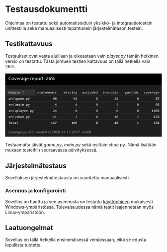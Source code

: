 # Testausdokumentti

Ohjelmaa on testattu sekä automatisoiduin yksikkö- ja integraatiotestein unittestilla sekä manuaalisesti tapahtunein järjestelmätason testein.

## Testikattavuus

Testaukset ovat vasta aluillaan ja oikeastaan vain _player.py_ tämän hetkinen versio on testattu. Tästä johtuen testien kattavuus on tällä hetkellä vain 26%.

![](kattavuusraportti.jpg)

Testaamatta jäivät _game.py_, _main.py_ sekä osittain _shoe.py_. Nämä lisätään mukaan testeihin seuraavassa päivityksessä.

## Järjestelmätestaus

Sovelluksen järjestelmätestausta on suoritettu manuaalisesti.

### Asennus ja konfigurointi

Sovellus on haettu ja sen asennusta on testattu [käyttöohjeen](kayttoohje.md) mukaisesti Windows-ympäristössä. Tulevaisuudessa nämä testit laajennetaan myös Linux-ympäristöön.

## Laatuongelmat

Sovellus on tällä hetkellä ensimmäisessä versiossaan, eikä se edusta lopullista tuotetta.
